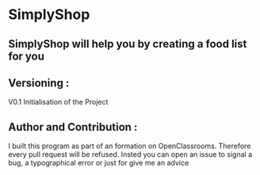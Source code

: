 # SimplyShop
## SimplyShop will help you by creating a food list for you

## Versioning :
V0.1 Initialisation of the Project

## Author and Contribution :
I built this program as part of an formation on OpenClassrooms. Therefore every pull request will be refused. Insted you can open an issue to signal a bug, a typographical error or just for give me an advice
